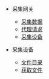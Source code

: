 - 采集网关
    - [采集数据](/采集网关/采集数据.md)
    - [代理请求](/采集网关/代理请求.md)
    - [采集设备](/采集网关/采集设备.md)

- 采集设备
  - [文件目录](/采集设备/文件目录.md)
  - [获取文件](/采集设备/获取文件.md)
